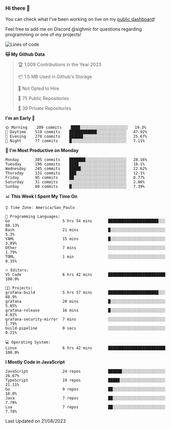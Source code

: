 ### Hi there 👋

<!--
**guicaulada/guicaulada** is a ✨ _special_ ✨ repository because its `README.md` (this file) appears on your GitHub profile.

Here are some ideas to get you started:

- 🔭 I’m currently working on ...
- 🌱 I’m currently learning ...
- 👯 I’m looking to collaborate on ...
- 🤔 I’m looking for help with ...
- 💬 Ask me about ...
- 📫 How to reach me: ...
- 😄 Pronouns: ...
- ⚡ Fun fact: ...
-->

You can check what I've been working on live on my [public dashboard](https://guicaulada.grafana.net/public-dashboards/7b7f644500ec4e6cb5d7a4e7b5ed0dab)!

Feel free to add me on Discord @sighmir for questions regarding programming or one of my projects!

<!--START_SECTION:waka-->
![Lines of code](https://img.shields.io/badge/From%20Hello%20World%20I%27ve%20Written-12.2%20million%20lines%20of%20code-blue)

**🐱 My Github Data** 

> 🏆 1,009 Contributions in the Year 2023
 > 
> 📦 1.5 MB Used in Github's Storage 
 > 
> 🚫 Not Opted to Hire
 > 
> 📜 75 Public Repositories 
 > 
> 🔑 39 Private Repositories  
 > 
**I'm an Early 🐤** 

```text
🌞 Morning    209 commits    ████░░░░░░░░░░░░░░░░░░░░░   19.3% 
🌆 Daytime    519 commits    ████████████░░░░░░░░░░░░░   47.92% 
🌃 Evening    278 commits    ██████░░░░░░░░░░░░░░░░░░░   25.67% 
🌙 Night      77 commits     █░░░░░░░░░░░░░░░░░░░░░░░░   7.11%

```
📅 **I'm Most Productive on Monday** 

```text
Monday       305 commits    ███████░░░░░░░░░░░░░░░░░░   28.16% 
Tuesday      196 commits    ████░░░░░░░░░░░░░░░░░░░░░   18.1% 
Wednesday    245 commits    █████░░░░░░░░░░░░░░░░░░░░   22.62% 
Thursday     131 commits    ███░░░░░░░░░░░░░░░░░░░░░░   12.1% 
Friday       95 commits     ██░░░░░░░░░░░░░░░░░░░░░░░   8.77% 
Saturday     31 commits     ░░░░░░░░░░░░░░░░░░░░░░░░░   2.86% 
Sunday       80 commits     █░░░░░░░░░░░░░░░░░░░░░░░░   7.39%

```


📊 **This Week I Spent My Time On** 

```text
⌚︎ Time Zone: America/Sao_Paulo

💬 Programming Languages: 
Go                       5 hrs 54 mins       ██████████████████████░░░   88.13% 
Bash                     21 mins             █░░░░░░░░░░░░░░░░░░░░░░░░   5.3% 
YAML                     15 mins             █░░░░░░░░░░░░░░░░░░░░░░░░   3.89% 
Other                    7 mins              ░░░░░░░░░░░░░░░░░░░░░░░░░   1.79% 
TOML                     1 min               ░░░░░░░░░░░░░░░░░░░░░░░░░   0.35%

🔥 Editors: 
VS Code                  6 hrs 42 mins       █████████████████████████   100.0%

🐱‍💻 Projects: 
grafana-build            5 hrs 57 mins       ██████████████████████░░░   88.9% 
grafana                  20 mins             █░░░░░░░░░░░░░░░░░░░░░░░░   5.05% 
grafana-release          16 mins             █░░░░░░░░░░░░░░░░░░░░░░░░   4.01% 
grafana-security-mirror  7 mins              ░░░░░░░░░░░░░░░░░░░░░░░░░   1.79% 
build-pipeline           0 secs              ░░░░░░░░░░░░░░░░░░░░░░░░░   0.21%

💻 Operating System: 
Linux                    6 hrs 42 mins       █████████████████████████   100.0%

```

**I Mostly Code in JavaScript** 

```text
JavaScript               24 repos            ██████░░░░░░░░░░░░░░░░░░░   26.67% 
TypeScript               19 repos            █████░░░░░░░░░░░░░░░░░░░░   21.11% 
Go                       9 repos             ██░░░░░░░░░░░░░░░░░░░░░░░   10.0% 
Java                     7 repos             ██░░░░░░░░░░░░░░░░░░░░░░░   7.78% 
Lua                      7 repos             ██░░░░░░░░░░░░░░░░░░░░░░░   7.78%

```



 Last Updated on 21/08/2023
<!--END_SECTION:waka-->
